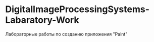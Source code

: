 # DigitalImageProcessingSystems-Labaratory-Work

Лабораторные работы по созданию приложения "Paint"

